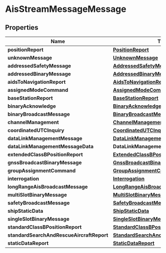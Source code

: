 

# AisStreamMessageMessage


## Properties

| Name | Type | Description | Notes |
|------------ | ------------- | ------------- | -------------|
|**positionReport** | [**PositionReport**](PositionReport.md) |  |  [optional] |
|**unknownMessage** | [**UnknownMessage**](UnknownMessage.md) |  |  [optional] |
|**addressedSafetyMessage** | [**AddressedSafetyMessage**](AddressedSafetyMessage.md) |  |  [optional] |
|**addressedBinaryMessage** | [**AddressedBinaryMessage**](AddressedBinaryMessage.md) |  |  [optional] |
|**aidsToNavigationReport** | [**AidsToNavigationReport**](AidsToNavigationReport.md) |  |  [optional] |
|**assignedModeCommand** | [**AssignedModeCommand**](AssignedModeCommand.md) |  |  [optional] |
|**baseStationReport** | [**BaseStationReport**](BaseStationReport.md) |  |  [optional] |
|**binaryAcknowledge** | [**BinaryAcknowledge**](BinaryAcknowledge.md) |  |  [optional] |
|**binaryBroadcastMessage** | [**BinaryBroadcastMessage**](BinaryBroadcastMessage.md) |  |  [optional] |
|**channelManagement** | [**ChannelManagement**](ChannelManagement.md) |  |  [optional] |
|**coordinatedUTCInquiry** | [**CoordinatedUTCInquiry**](CoordinatedUTCInquiry.md) |  |  [optional] |
|**dataLinkManagementMessage** | [**DataLinkManagementMessage**](DataLinkManagementMessage.md) |  |  [optional] |
|**dataLinkManagementMessageData** | **DataLinkManagementMessageData** |  |  [optional] |
|**extendedClassBPositionReport** | [**ExtendedClassBPositionReport**](ExtendedClassBPositionReport.md) |  |  [optional] |
|**gnssBroadcastBinaryMessage** | [**GnssBroadcastBinaryMessage**](GnssBroadcastBinaryMessage.md) |  |  [optional] |
|**groupAssignmentCommand** | [**GroupAssignmentCommand**](GroupAssignmentCommand.md) |  |  [optional] |
|**interrogation** | [**Interrogation**](Interrogation.md) |  |  [optional] |
|**longRangeAisBroadcastMessage** | [**LongRangeAisBroadcastMessage**](LongRangeAisBroadcastMessage.md) |  |  [optional] |
|**multiSlotBinaryMessage** | [**MultiSlotBinaryMessage**](MultiSlotBinaryMessage.md) |  |  [optional] |
|**safetyBroadcastMessage** | [**SafetyBroadcastMessage**](SafetyBroadcastMessage.md) |  |  [optional] |
|**shipStaticData** | [**ShipStaticData**](ShipStaticData.md) |  |  [optional] |
|**singleSlotBinaryMessage** | [**SingleSlotBinaryMessage**](SingleSlotBinaryMessage.md) |  |  [optional] |
|**standardClassBPositionReport** | [**StandardClassBPositionReport**](StandardClassBPositionReport.md) |  |  [optional] |
|**standardSearchAndRescueAircraftReport** | [**StandardSearchAndRescueAircraftReport**](StandardSearchAndRescueAircraftReport.md) |  |  [optional] |
|**staticDataReport** | [**StaticDataReport**](StaticDataReport.md) |  |  [optional] |



